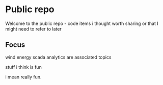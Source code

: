 # Public repo

Welcome to the public repo - code items i thought worth sharing or that I might need to refer to later

## Focus

wind energy scada analytics are associated topics

stuff i think is fun

i mean really fun.
